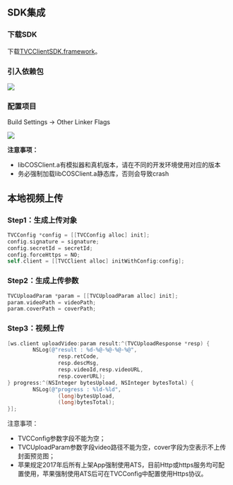 ## SDK集成

### 下载SDK
下载[TVCClientSDK.framework](https://www.qcloud.com/doc/product/266/6965)。

### 引入依赖包

![](http://mc.qcloudimg.com/static/img/397fddc2dffe71787a849e279e8864b1/image.png)

### 配置项目
Build Settings -> Other Linker Flags

![](http://mc.qcloudimg.com/static/img/1363842b36c56ecee4230c9e86fec473/image.png)

**注意事项：**

* libCOSClient.a有模拟器和真机版本，请在不同的开发环境使用对应的版本
* 务必强制加载libCOSClient.a静态库，否则会导致crash

## 本地视频上传

### Step1：生成上传对象

```objectivec
TVCConfig *config = [[TVCConfig alloc] init];
config.signature = signature;
config.secretId = secretId;
config.forceHttps = NO;
self.client = [[TVCClient alloc] initWithConfig:config];
```

### Step2：生成上传参数

```objectivec
TVCUploadParam *param = [[TVCUploadParam alloc] init];
param.videoPath = videoPath;
param.coverPath = coverPath;
```

### Step3：视频上传

```objectivec
[ws.client uploadVideo:param result:^(TVCUploadResponse *resp) {
        NSLog(@"result : %d-%@-%@-%@-%@",
                resp.retCode,
                resp.descMsg,
                resp.videoId,resp.videoURL,
                resp.coverURL);
} progress:^(NSInteger bytesUpload, NSInteger bytesTotal) {
        NSLog(@"progress : %ld-%ld",
                (long)bytesUpload,
                (long)bytesTotal);
}];
```

注意事项：

* TVCConfig参数字段不能为空；
* TVCUploadParam参数字段video路径不能为空，cover字段为空表示不上传封面预览图；
* 苹果规定2017年后所有上架App强制使用ATS，目前Http或https服务均可配置使用，苹果强制使用ATS后可在TVCConfig中配置使用Https协议。
